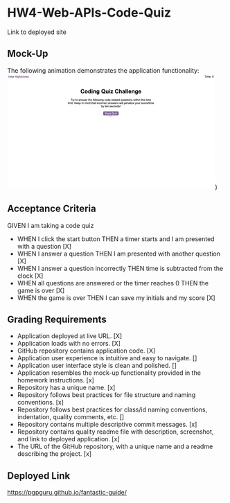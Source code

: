 # HW4-Web-APIs-Code-Quiz

Link to deployed site 


## Mock-Up

The following animation demonstrates the application functionality:
![A user clicks through an interactive coding quiz, then enters initials to save the high score before resetting and starting over.](/Assets/04-web-apis-homework-demo.gif))

## Acceptance Criteria

GIVEN I am taking a code quiz
- WHEN I click the start button THEN a timer starts and I am presented with a question [X]
- WHEN I answer a question THEN I am presented with another question [X]
- WHEN I answer a question incorrectly THEN time is subtracted from the clock [X]
- WHEN all questions are answered or the timer reaches 0 THEN the game is over [X]
- WHEN the game is over THEN I can save my initials and my score  [X]

## Grading Requirements

- Application deployed at live URL. [X]
- Application loads with no errors. [X]
- GitHub repository contains application code. [X]
- Application user experience is intuitive and easy to navigate. []
- Application user interface style is clean and polished. []
- Application resembles the mock-up functionality provided in the homework instructions. [x]
- Repository has a unique name. [x]
- Repository follows best practices for file structure and naming conventions. [x]
- Repository follows best practices for class/id naming conventions, indentation, quality comments, etc. []
- Repository contains multiple descriptive commit messages. [x]
- Repository contains quality readme file with description, screenshot, and link to deployed application. [x]
- The URL of the GitHub repository, with a unique name and a readme describing the project. [x]


## Deployed Link
https://pgpguru.github.io/fantastic-guide/
